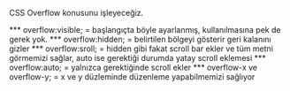 CSS Overflow konusunu işleyeceğiz.

*** overflow:visible; = başlangıçta böyle ayarlanmış, kullanılmasına pek de gerek yok.
*** overflow:hidden; = belirtilen bölgeyi gösterir geri kalanını gizler
*** overflow:sroll; = hidden gibi fakat scroll bar ekler ve tüm metni görmemizi sağlar, auto ise gerektiği durumda yatay scroll eklemesi
*** overflow:auto; = yalnızca gerektiğinde scroll ekler
*** overflow-x ve overflow-y; = x ve y düzleminde düzenleme yapabilmemizi sağlıyor
